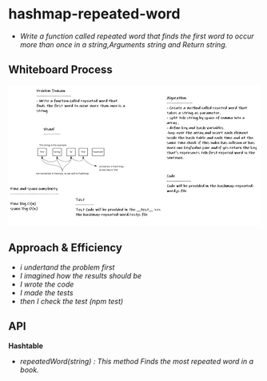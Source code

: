 # hashmap-repeated-word

* *Write a function called repeated word that finds the first word to occur more than once in a string,Arguments string and Return string.*

## Whiteboard Process

![hashmap-repeated-word](../images/hashmap-repeated-word.PNG)

## Approach & Efficiency

* *i undertand the problem first*
* *I imagined how the results should be*
* *I wrote the code*
* *I made the tests*
* *then I check the test (npm test)*

## API

**Hashtable**

* *repeatedWord(string) : This method Finds the most repeated word in a book.*

